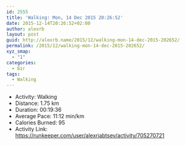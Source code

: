 ```yaml
---
id: 2555
title: 'Walking: Mon, 14 Dec 2015 20:26:52'
date: 2015-12-14T20:26:52+02:00
author: alexrb
layout: post
guid: http://alexrb.name/2015/12/walking-mon-14-dec-2015-202652/
permalink: /2015/12/walking-mon-14-dec-2015-202652/
xyz_smap:
  - "1"
categories:
  - Біг
tags:
  - Walking
---
```

<ul class="rk-list">
  <li class="rk-activity">
    Activity: Walking
  </li>
  <li class="rk-distance">
    Distance: 1.75 km
  </li>
  <li class="rk-duration">
    Duration: 00:19:36
  </li>
  <li class="rk-avg-pace">
    Average Pace: 11:12 min/km
  </li>
  <li class="rk-calories">
    Calories Burned: 95
  </li>
  <li class="rk-activity-link">
    Activity Link: <a href="https://runkeeper.com/user/alexriabtsev/activity/705270721">https://runkeeper.com/user/alexriabtsev/activity/705270721</a>
  </li>
</ul>